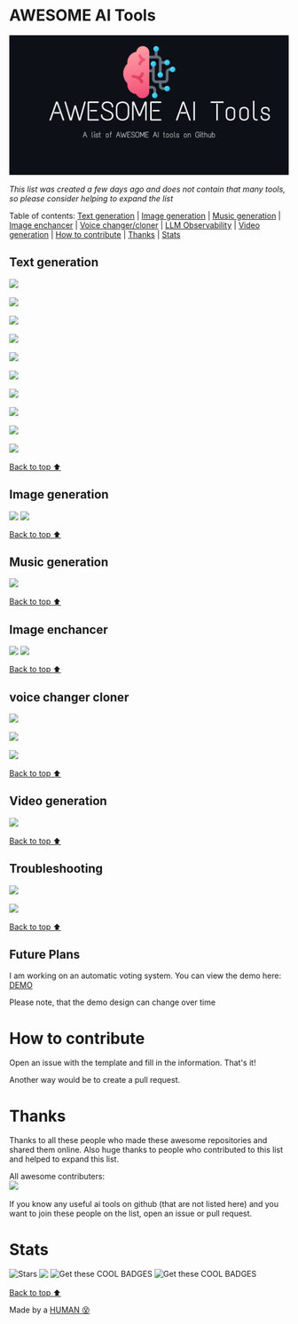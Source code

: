 # AWESOME AI Tools

![Banner](https://raw.githubusercontent.com/JMcrafter26/awesome-ai-tools/main/.github/banner.jpg)


*This list was created a few days ago and does not contain that many tools, so please consider helping to expand the list*

<div>Table of contents: <a href="#text-generation">Text generation</a> | <a href="#image-generation">Image generation</a> | <a href="#music-generation">Music generation</a> | <a href="#image-enchancer">Image enchancer</a> | <a href="#voice-changer-cloner">Voice changer/cloner</a> | <a href="#troubleshooting">LLM Observability</a> | <a href="#Videi-generation">Video generation</a> | <a href="#how-to-contribute">How to contribute</a> | <a href="#thanks">Thanks</a> | <a href="#stats">Stats</a></div> 


## Text generation

<a href="https://github.com/nomic-ai/gpt4all" ><img src="https://opengraph.githubassets.com/727/nomic-ai/gpt4all" ></a>

<a href="https://github.com/cocktailpeanut/dalai" ><img src="https://opengraph.githubassets.com/727/cocktailpeanut/dalai" ></a>

<a href="https://github.com/Torantulino/Auto-GPT" ><img src="https://opengraph.githubassets.com/727/Torantulino/Auto-GPT" ></a>

<a href="https://github.com/imartinez/privateGPT" ><img src="https://opengraph.githubassets.com/R4ND0MSTR1NG/imartinez/privateGPT" ></a>

<a href="https://github.com/reworkd/AgentGPT" ><img src="https://opengraph.githubassets.com/727/reworkd/AgentGPT" ></a>

<a href="https://github.com/PromtEngineer/localGPT" ><img src="https://opengraph.githubassets.com/R4ND0MSTR1NG/PromtEngineer/localGPT" ></a>

<a href="https://github.com/mlc-ai/mlc-llm" ><img src="https://opengraph.githubassets.com/R4ND0MSTR1NG/mlc-ai/mlc-llm" ></a>

<a href="https://github.com/assafelovic/gpt-researcher" ><img src="https://opengraph.githubassets.com/R4ND0MSTR1NG/assafelovic/gpt-researcher" ></a>

<a href="https://github.com/ohmplatform/FreedomGPT" ><img src="https://opengraph.githubassets.com/R4ND0MSTR1NG/ohmplatform/FreedomGPT" ></a>

<a href="https://github.com/logspace-ai/langflow" ><img src="https://opengraph.githubassets.com/R4ND0MSTR1NG/logspace-ai/langflow" ></a>

[Back to top ⬆](#AWESOME-ai-tools)

## Image generation 

<a href="https://github.com/CompVis/stable-diffusion" ><img src="https://opengraph.githubassets.com/727/CompVis/stable-diffusion" ></a>
<a href="[URL](https://github.com/Stability-AI/StableStudio)" ><img src="https://opengraph.githubassets.com/R4ND0MSTR1NG/Stability-AI/StableStudio" ></a>


[Back to top ⬆](#AWESOME-ai-tools)

## Music generation

<a href="https://github.com/openai/jukebox" ><img src="https://opengraph.githubassets.com/727/openai/jukebox" ></a>


[Back to top ⬆](#AWESOME-ai-tools)

## Image enchancer

<a href="https://github.com/xinntao/Real-ESRGAN" ><img src="https://opengraph.githubassets.com/727/xinntao/Real-ESRGAN" ></a>
<a href="https://github.com/TencentARC/GFPGAN" ><img src="https://opengraph.githubassets.com/R4ND0MSTR1NG/TencentARC/GFPGAN" ></a>

[Back to top ⬆](#AWESOME-ai-tools)

## voice changer cloner

<a href="https://github.com/CorentinJ/Real-Time-Voice-Cloning"><img src="https://opengraph.githubassets.com/727/CorentinJ/Real-Time-Voice-Cloning"></a>

<a href="https://github.com/AIGC-Audio/AudioGPT" ><img src="https://opengraph.githubassets.com/727/AIGC-Audio/AudioGPT" ></a>

<a href="https://github.com/myshell-ai/OpenVoice" ><img src="https://opengraph.githubassets.com/R4ND0MSTR1NG/myshell-ai/OpenVoice" ></a>

[Back to top ⬆](#AWESOME-ai-tools)

## Video generation

<a href="https://github.com/Rudrabha/Wav2Lip" ><img src="https://opengraph.githubassets.com/R4ND0MSTR1NG/Rudrabha/Wav2Lip" ></a>


[Back to top ⬆](#AWESOME-ai-tools)

## Troubleshooting

<a href="https://github.com/Arize-ai/phoenix"><img src="https://opengraph.githubassets.com/727/Arize-ai/phoenix"></a>

<a href="https://github.com/mintlify/writer" ><img src="https://opengraph.githubassets.com/R4ND0MSTR1NG/mintlify/writer" ></a>

[Back to top ⬆](#AWESOME-ai-tools)

## Future Plans

I am working on an automatic voting system. You can view the demo here: [DEMO](https://jmcrafter26.github.io/awesome-ai-tools/list/)

Please note, that the demo design can change over time

# How to contribute

Open an issue with the template and fill in the information. That's it! 

Another way would be to create a pull request.

# Thanks

Thanks to all these people who made these awesome repositories and shared them online.
Also huge thanks to people who contributed to this list and helped to expand this list.

All awesome contributers:
<br/>
<a href="https://github.com/JMcrafter26/awesome-ai-tools/graphs/contributors">
  <img src="https://contrib.rocks/image?repo=JMcrafter26/awesome-ai-tools&lol" />
</a>

If you know any useful ai tools on github (that are not listed here) and you want to join these people on the list, open an issue or pull request.

# Stats

<a href="https://github.com/JMcrafter26/awesome-ai-tools/stargazers" target="_blank"><img src="https://api.jm26.net/badge/beta?url=/github/stars/jmcrafter26/awesome-ai-tools&color=FFDB2D&label=Stars" height="20px" alt="Stars " style="display: inline-block; vertical-align: middle;"></a>
<a href="https://github.com/JMcrafter26/awesome-ai-tools/graphs/contributors" target="_blank"><img src="https://api.jm26.net/badge/beta?url=/github/contributors/jmcrafter26/awesome-ai-tools&color=blue&format=cap" height="20px" style="display: inline-block; vertical-align: middle;"></a>
<img src="https://api.jm26.net/badge/beta.php?url=https://api.countapi.xyz/hit/jmcrafter26/ai-tools-list.json&label=Repo%20visits&color=green" height="20px" alt="Get these COOL BADGES" style="display: inline-block; vertical-align: middle;">
<a href="https://github.com/JMcrafter26/php-badges" target="_blank"><img src="https://api.jm26.net/badge/beta?g&label=Get%20these&icon=f41b&message=COOL%20BADGES&color=de4ff4" height="20px" alt="Get these COOL BADGES" style="display: inline-block; vertical-align: middle;"></a>

[Back to top ⬆](#AWESOME-ai-tools)

Made by a [HUMAN 😵](https://github.com/JMcrafter26)
